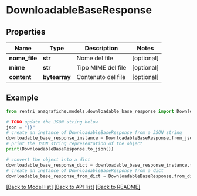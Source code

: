 # DownloadableBaseResponse


## Properties

Name | Type | Description | Notes
------------ | ------------- | ------------- | -------------
**nome_file** | **str** | Nome del file | [optional] 
**mime** | **str** | Tipo MIME del file | [optional] 
**content** | **bytearray** | Contenuto del file | [optional] 

## Example

```python
from rentri_anagrafiche.models.downloadable_base_response import DownloadableBaseResponse

# TODO update the JSON string below
json = "{}"
# create an instance of DownloadableBaseResponse from a JSON string
downloadable_base_response_instance = DownloadableBaseResponse.from_json(json)
# print the JSON string representation of the object
print(DownloadableBaseResponse.to_json())

# convert the object into a dict
downloadable_base_response_dict = downloadable_base_response_instance.to_dict()
# create an instance of DownloadableBaseResponse from a dict
downloadable_base_response_from_dict = DownloadableBaseResponse.from_dict(downloadable_base_response_dict)
```
[[Back to Model list]](../README.md#documentation-for-models) [[Back to API list]](../README.md#documentation-for-api-endpoints) [[Back to README]](../README.md)


